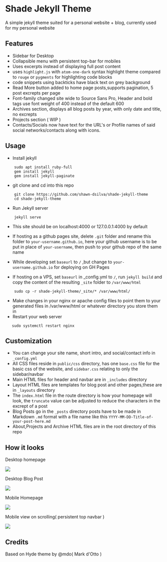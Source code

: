 # Shade Jekyll Theme

A simple jekyll theme suited for a personal website + blog, currently used for my personal website

## Features
- Sidebar for Desktop
- Collapsible menu with persistent top-bar for mobiles
- Uses excerpts instead of displaying full post content
- uses `highlight.js` with `atom-one-dark` syntax highlight theme compared to `rouge` or `pygments` 
for highlighting code blocks
- code snippets using backticks have black text on grey background
- Read More button added to home page posts,supports pagination, 5 post excrepts per page
- Font-family changed site wide to Source Sans Pro, Header and bold tags use font weight of 400 instead of the default 600
- Archives section, displays all blog posts by year, with only date and title, no excrepts
- Projects section ( WIP )
- Contacts/Socials now have text for the URL's or Profile names of said social networks/contacts along with icons.

## Usage
- Install jekyll
```
    sudo apt install ruby-full
    gem install jekyll
    gem install jekyll-paginate
```
- git clone and cd into this repo
```
    git clone https://github.com/shawn-dsilva/shade-jekyll-theme
    cd shade-jekyll-theme
```
- Run Jekyll server
```
    jekyll serve
```
- This site should be on localhost:4000 or 127.0.0.1:4000 by default

- If hosting as a github pages site, delete `.git` folder and rename this folder to `your-username.github.io`, here your github username is to be put in place of `your-username`, then push to your github repo of the same name

- While developing set `baseurl` to `/` ,but change to `your-username.github.io` for deploying on GH Pages

- If hosting on a VPS, set `baseurl` in _config.yml to `/`, run `jekyll build` and copy the content of the resulting `_site` folder to `/var/www/html`
```
    sudo cp -r shade-jekyll-theme/_site/* /var/www/html/
```
- Make changes in your nginx or apache config files to point them to your generated files in /var/www/html or whatever directory you store them in
- Restart your web server 
```
   sudo systemctl restart nginx
```


## Customization

- You can change your site name, short intro, and social/contact info in `_config.yml`
- All CSS files reside in `public/css` directory, has one `base.css` file for the basic css of the website, and `sidebar.css` relating to only the sidebar/navbar
- Main HTML files for header and navbar are in `_includes` directory
- Layout HTML files are templates for blog post and other pages,these are in `_layouts` directory
- The `index.html` file in the route directory is how your homepage will look, the `truncate` value can be adjusted to reduce the characters in the excrept of a post
- Blog Posts go in the `_posts` directory posts have to be made in Markdown `.md` format with a file name like this `YYYY-MM-DD-Title-of-your-post-here.md`
- About,Projects and Archive HTML files are in the root directory of this repo

## How it looks

Desktop homepage 

<img src="https://i.imgur.com/MDH3BzA.png">

Desktop Blog Post 

<img src="https://i.imgur.com/GyHADVT.png">

Mobile Homepage

<img src="https://i.imgur.com/SPbZrfv.png">

Mobile view on scrolling( persistent top navbar )

<img src="https://i.imgur.com/Cp3x9uY.png">

## Credits

Based on Hyde theme by @mdo( Mark d'Otto )
